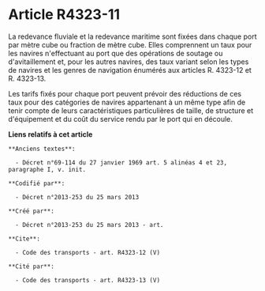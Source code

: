 # Article R4323-11

La redevance fluviale et la redevance maritime sont fixées dans chaque port par mètre cube ou fraction de mètre cube. Elles
comprennent un taux pour les navires n'effectuant au port que des opérations de soutage ou d'avitaillement et, pour les
autres navires, des taux variant selon les types de navires et les genres de navigation énumérés aux articles R. 4323-12 et
R. 4323-13. 

Les tarifs fixés pour chaque port peuvent prévoir des réductions de ces taux pour des catégories de navires appartenant à un
même type afin de tenir compte de leurs caractéristiques particulières de taille, de structure et d'équipement et du coût du
service rendu par le port qui en découle.

**Liens relatifs à cet article**

	**Anciens textes**:

	  - Décret n°69-114 du 27 janvier 1969 art. 5 alinéas 4 et 23, paragraphe I, v. init.

	**Codifié par**:

	  - Décret n°2013-253 du 25 mars 2013

	**Créé par**:

	  - Décret n°2013-253 du 25 mars 2013 - art.

	**Cite**:

	  - Code des transports - art. R4323-12 (V)

	**Cité par**:

	  - Code des transports - art. R4323-13 (V)
